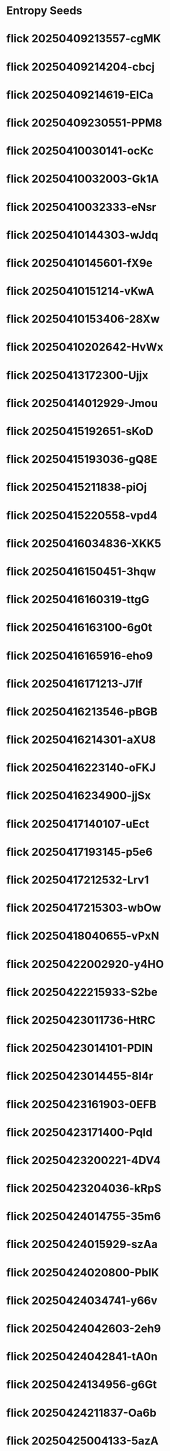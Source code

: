 # Entropy Seeds
# flick 20250409213557-cgMK
# flick 20250409214204-cbcj
# flick 20250409214619-EICa
# flick 20250409230551-PPM8
# flick 20250410030141-ocKc
# flick 20250410032003-Gk1A
# flick 20250410032333-eNsr
# flick 20250410144303-wJdq
# flick 20250410145601-fX9e
# flick 20250410151214-vKwA
# flick 20250410153406-28Xw
# flick 20250410202642-HvWx
# flick 20250413172300-Ujjx
# flick 20250414012929-Jmou
# flick 20250415192651-sKoD
# flick 20250415193036-gQ8E
# flick 20250415211838-piOj
# flick 20250415220558-vpd4
# flick 20250416034836-XKK5
# flick 20250416150451-3hqw
# flick 20250416160319-ttgG
# flick 20250416163100-6g0t
# flick 20250416165916-eho9
# flick 20250416171213-J7lf
# flick 20250416213546-pBGB
# flick 20250416214301-aXU8
# flick 20250416223140-oFKJ
# flick 20250416234900-jjSx
# flick 20250417140107-uEct
# flick 20250417193145-p5e6
# flick 20250417212532-Lrv1
# flick 20250417215303-wbOw
# flick 20250418040655-vPxN
# flick 20250422002920-y4HO
# flick 20250422215933-S2be
# flick 20250423011736-HtRC
# flick 20250423014101-PDlN
# flick 20250423014455-8I4r
# flick 20250423161903-0EFB
# flick 20250423171400-Pqld
# flick 20250423200221-4DV4
# flick 20250423204036-kRpS
# flick 20250424014755-35m6
# flick 20250424015929-szAa
# flick 20250424020800-PblK
# flick 20250424034741-y66v
# flick 20250424042603-2eh9
# flick 20250424042841-tA0n
# flick 20250424134956-g6Gt
# flick 20250424211837-Oa6b
# flick 20250425004133-5azA
